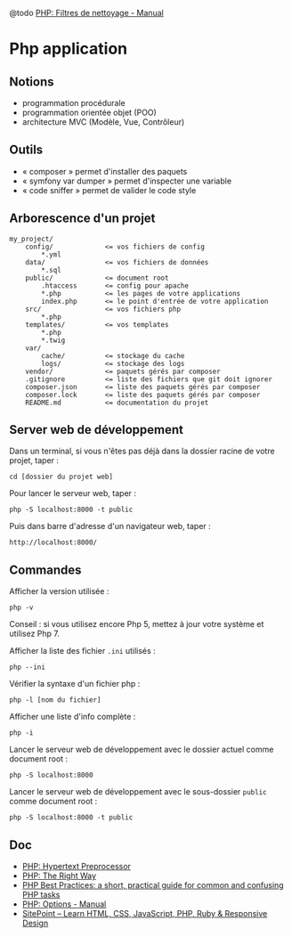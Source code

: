 @todo [PHP: Filtres de nettoyage - Manual](http://php.net/manual/fr/filter.filters.sanitize.php)

# Php application

## Notions

- programmation procédurale
- programmation orientée objet (POO)
- architecture MVC (Modèle, Vue, Contrôleur)

## Outils

- « composer » permet d'installer des paquets
- « symfony var dumper » permet d'inspecter une variable
- « code sniffer » permet de valider le code style

## Arborescence d'un projet

    my_project/
        config/             <= vos fichiers de config
            *.yml
        data/               <= vos fichiers de données
            *.sql
        public/             <= document root
            .htaccess       <= config pour apache
            *.php           <= les pages de votre applications
            index.php       <= le point d'entrée de votre application
        src/                <= vos fichiers php
            *.php
        templates/          <= vos templates
            *.php
            *.twig
        var/
            cache/          <= stockage du cache
            logs/           <= stockage des logs
        vendor/             <= paquets gérés par composer
        .gitignore          <= liste des fichiers que git doit ignorer
        composer.json       <= liste des paquets gérés par composer
        composer.lock       <= liste des paquets gérés par composer
        README.md           <= documentation du projet

## Server web de développement

Dans un terminal, si vous n'êtes pas déjà dans la dossier racine de votre projet, taper :

    cd [dossier du projet web]

Pour lancer le serveur web, taper :

    php -S localhost:8000 -t public

Puis dans barre d'adresse d'un navigateur web, taper :

    http://localhost:8000/

## Commandes

Afficher la version utilisée :

    php -v

Conseil : si vous utilisez encore Php 5, mettez à jour votre système et utilisez Php 7.

Afficher la liste des fichier `.ini` utilisés :

    php --ini

Vérifier la syntaxe d'un fichier php :

    php -l [nom du fichier]

Afficher une liste d'info complète :

    php -i

Lancer le serveur web de développement avec le dossier actuel comme document root :

    php -S localhost:8000

Lancer le serveur web de développement avec le sous-dossier `public` comme document root :

    php -S localhost:8000 -t public

## Doc

- [PHP: Hypertext Preprocessor](http://php.net/)
- [PHP: The Right Way](http://www.phptherightway.com/)
- [PHP Best Practices: a short, practical guide for common and confusing PHP tasks](https://phpbestpractices.org/)
- [PHP: Options - Manual](http://php.net/manual/en/features.commandline.options.php)
- [SitePoint – Learn HTML, CSS, JavaScript, PHP, Ruby & Responsive Design](https://www.sitepoint.com/)
